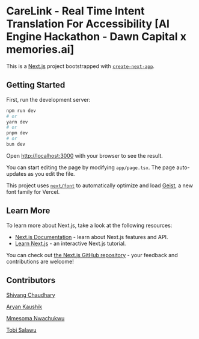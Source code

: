 # CareLink - Real Time Intent Translation For Accessibility [AI Engine Hackathon - Dawn Capital x memories.ai]

This is a [Next.js](https://nextjs.org) project bootstrapped with [`create-next-app`](https://nextjs.org/docs/app/api-reference/cli/create-next-app).

## Getting Started

First, run the development server:

```bash
npm run dev
# or
yarn dev
# or
pnpm dev
# or
bun dev
```

Open [http://localhost:3000](http://localhost:3000) with your browser to see the result.

You can start editing the page by modifying `app/page.tsx`. The page auto-updates as you edit the file.

This project uses [`next/font`](https://nextjs.org/docs/app/building-your-application/optimizing/fonts) to automatically optimize and load [Geist](https://vercel.com/font), a new font family for Vercel.

## Learn More

To learn more about Next.js, take a look at the following resources:

- [Next.js Documentation](https://nextjs.org/docs) - learn about Next.js features and API.
- [Learn Next.js](https://nextjs.org/learn) - an interactive Next.js tutorial.

You can check out [the Next.js GitHub repository](https://github.com/vercel/next.js) - your feedback and contributions are welcome!

## Contributors
[Shivang Chaudhary](https://www.linkedin.com/in/shivang-chaudhary-2235831b5/)

[Aryan Kaushik](https://www.linkedin.com/in/aryankaushikdev/)

[Mmesoma Nwachukwu](https://www.linkedin.com/in/mmesoma-nwachukwu-3a3862263/)

[Tobi Salawu](https://www.linkedin.com/in/oluwatobi-s/)
